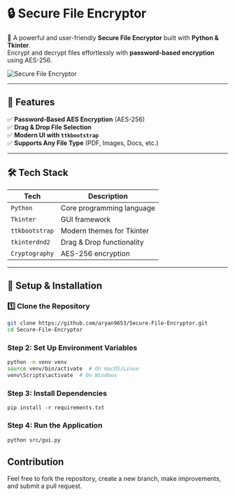 # 🔒 Secure File Encryptor

🚀 A powerful and user-friendly **Secure File Encryptor** built with **Python & Tkinter**.  
Encrypt and decrypt files effortlessly with **password-based encryption** using AES-256.

![Secure File Encryptor](https://via.placeholder.com/800x400?text=Project+Screenshot)

---

## 📌 **Features**
✅ **Password-Based AES Encryption** (AES-256)  
✅ **Drag & Drop File Selection**  
✅ **Modern UI with `ttkbootstrap`**    
✅ **Supports Any File Type** (PDF, Images, Docs, etc.)

---

## 🛠 **Tech Stack**
| Tech | Description |
|------|-------------|
| `Python` | Core programming language |
| `Tkinter` | GUI framework |
| `ttkbootstrap` | Modern themes for Tkinter |
| `tkinterdnd2` | Drag & Drop functionality |
| `Cryptography` | AES-256 encryption |

---

## 🚀 **Setup & Installation**
### **1️⃣ Clone the Repository**
```bash
git clone https://github.com/aryan9653/Secure-File-Encryptor.git
cd Secure-File-Encryptor
```

### Step 2: Set Up Environment Variables
```bash
python -m venv venv
source venv/bin/activate  # On macOS/Linux
venv\Scripts\activate  # On Windows
```

### Step 3: Install Dependencies
```
pip install -r requirements.txt
```
### Step 4: Run the Application
```sh
python src/gui.py
```
## Contribution
Feel free to fork the repository, create a new branch, make improvements, and submit a pull request.



